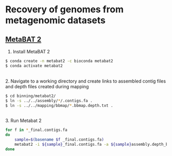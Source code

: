 # Recovery of genomes from metagenomic datasets

## [MetaBAT 2](https://www.ncbi.nlm.nih.gov/pmc/articles/PMC6662567/)

1. Install MetaBAT 2

```bash
$ conda create -n metabat2 -c bioconda metabat2
$ conda activate metabat2
```

\
2. Navigate to a working directory and create links to assembled contig files and depth files created during mapping

```bash
$ cd binning/metabat2/
$ ln -s ../../assembly/*/.contigs.fa .
$ ln -s ../../mapping/bbmap/*.bbmap.depth.txt .
```

\
3. Run Metabat 2

```bash
for f in *_final.contigs.fa
do 
	sample=$(basename $f _final.contigs.fa)
	metabat2 -i ${sample}_final.contigs.fa -a ${sample}assembly.depth_bbmap.txt -o ${sample}.bin --unbinned -t 20 >& ${sample}.metabat2.log.txt
done
```
